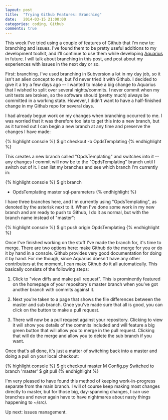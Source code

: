 ```yaml
---
layout: post
title:  "Trying Github Features: Branching"
date:   2014-03-15 21:00:00
categories: coding, Github
comments: true
---
```


This week I've tried using a couple of features of Github that I'm new to: branching and issues. I've found them to be pretty useful additions to my development toolkit, and I'll continue to use them while developing <a href="https://github.com/jeroanan/Aquarius">Aquarius</a> in future. I will talk about branching in this post, and post about my experiences with issues in the next day or so.

First: branching. I've used branching in Subversion a lot in my day job, so it isn't an alien concept to me, but I'd never tried it with Github. I decided to give it a try a few days ago -- I wanted to make a big change to Aquarius that I wished to split over several nights/commits. I never commit when my unit tests are broken, so the software should (pretty much) always be committed in a working state. However, I didn't want to have a half-finished change in my Github repo for several days.

I had already begun work on my changes when branching occurred to me. I was worried that it was therefore too late to get this into a new branch, but as it turned out I can begin a new branch at any time and preserve the changes I have made:

{% highlight console %}
$ git checkout -b OpdsTemplating
{% endhighlight %}

This creates a new branch called "OpdsTemplating" and switches into it -- any changes I commit will now be to the "OpdsTemplating" branch until I switch out of it. I can list my branches and see which branch I'm currently in:

{% highlight console %}
$ git branch
* OpdsTemplating
  master
  sql-parameters
{% endhighlight %}

I have three branches here, and I'm currently using "OpdsTemplating", as denoted by the asterisk next to it. When I've done some work in my new branch and am ready to push to Github, I do it as normal, but with the branch name instead of "master":

{% highlight console %}
$ git push origin OpdsTemplating
{% endhighlight %}

Once I've finished working on the stuff I've made the branch for, it's time to merge. There are two options here: make Github do the merge for you or do it by hand in a console. Github provides very good documentation for doing it by hand. For me though, since Aquarius doesn't have any other contributors at the moment, I can make Github do it all automatically. This basically consists of the following steps:

1. Click to "view diffs and make pull request". This is prominently featured on the homepage of your repository's master branch when you've got another branch with commits against it.

2. Next you're taken to a page that shows the file differences between the master and sub branch. Once you've made sure that all is good, you can click on the button to make a pull request.

3. There will now be a pull request against your repository. Clicking to view it will show you details of the commits included and will feature a big green button that will allow you to merge in the pull request. Clicking that will do the merge and allow you to delete the sub branch if you want. 

Once that's all done, it's just a matter of switching back into a master and doing a pull on your local checkout:

{% highlight console %}
$ git checkout master
M	Config.py
Switched to branch 'master'
$ git pull
{% endhighlight %}

I'm very pleased to have found this method of keeping work-in-progress separate from the main branch. I will of course keep making most changes directly to master, but for those big, day-spanning changes, I can use branches and never again have to have nightmares about nasty things happening to ~/src/. 

Up next: issues management.

